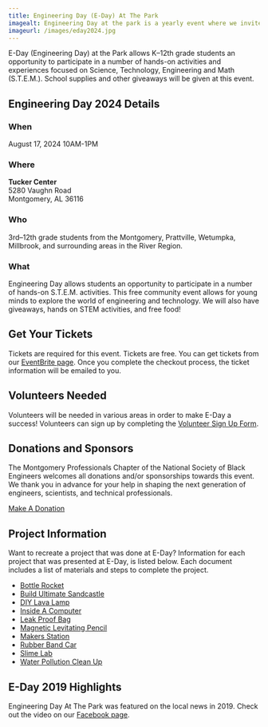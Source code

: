 ```yaml
---
title: Engineering Day (E-Day) At The Park
imagealt: Engineering Day at the park is a yearly event where we invite the students and the community to learn about STEM though hands on projects.
imageurl: /images/eday2024.jpg
---
```


E-Day (Engineering Day) at the Park allows K–12th grade students an opportunity to participate in a number of hands-on activities and experiences focused on Science, Technology, Engineering and Math (S.T.E.M.).  School supplies and other giveaways will be given at this event.

## Engineering Day 2024 Details

### When

August 17, 2024 10AM-1PM

### Where

**Tucker Center**<br />
5280 Vaughn Road<br />
Montgomery, AL 36116

### Who

3rd–12th grade students from the Montgomery, Prattville, Wetumpka, Millbrook, and surrounding areas in the River Region.

### What

Engineering Day allows students an opportunity to participate in a number of hands-on S.T.E.M. activities. This 
free community event allows for young minds to explore the world of engineering and technology.
We will also have giveaways, hands on STEM activities, and free food!

## Get Your Tickets

Tickets are required for this event. Tickets are free. You can get tickets from our [EventBrite page](https://nsbempeday24.eventbrite.com).
Once you complete the checkout process, the ticket information will be emailed to you.

## Volunteers Needed

Volunteers will be needed in various areas in order to make E-Day a success! Volunteers 
can sign up by completing the 
[Volunteer Sign Up Form](https://form.jotform.com/231768013672154).

## Donations and Sponsors

The Montgomery Professionals Chapter of the National Society of Black Engineers welcomes all donations 
and/or sponsorships towards this event. We thank you in advance for your help in shaping the next
generation of engineers, scientists, and technical professionals.

[Make A Donation](/donate)

## Project Information

Want to recreate a project that was done at E-Day? Information for each project that was 
presented at E-Day, is listed below. Each document includes a list of materials and steps 
to complete the project.

* [Bottle Rocket](/projects/Bottle_Rocket.pdf)
* [Build Ultimate Sandcastle](/projects/Build_The_Ultimate_Sandcastle.pdf)
* [DIY Lava Lamp](/projects/DIY_Lava_Lamp.pdf)
* [Inside A Computer](/projects/Inside_a_computer.pdf)
* [Leak Proof Bag](/projects/Leak-Proof-Bag.pdf)
* [Magnetic Levitating Pencil](/projects/Magnetic-Levitating-Pencil.pdf)
* [Makers Station](/projects/Makers_Station.pdf)
* [Rubber Band Car](/projects/Rubber_Band_Car.pdf)
* [Slime Lab](/projects/Slime_Lab.pdf)
* [Water Pollution Clean Up](/projects/asce-water-pollution-clean-up-activity-at-home-version.pdf)

## E-Day 2019 Highlights

Engineering Day At The Park was featured on the local news in 2019. Check out the video on our 
<a href="https://www.facebook.com/watch/?v=373769769954484&extid=bYnyVhue16YMG869" 
target="_blank">Facebook page</a>.
